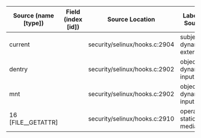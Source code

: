 | Source (name [type]) | Field (index [id]) | Source Location               | Label at Source             |
|----------------------|--------------------|-------------------------------|-----------------------------|
| current              |                    | security/selinux/hooks.c:2904 | subject, dynamic, external  |
| dentry               |                    | security/selinux/hooks.c:2902 | object, dynamic, input      |
| mnt                  |                    | security/selinux/hooks.c:2902 | object, dynamic, input      |
| 16 [FILE__GETATTR]   |                    | security/selinux/hooks.c:2910 | operation, static, mediator |